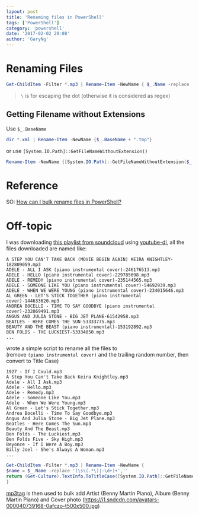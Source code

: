 ```yaml
---
layout: post
title: 'Renaming files in PowerShell'
tags: ['PowerShell']
category: 'powershell'
date: '2017-02-02 20:08'
author: 'GaryNg'
---
```


# Renaming Files
```powershell
Get-ChildItem -Filter *.mp3 | Rename-Item -NewName { $_.Name -replace '\.mp3','.tmp' }
```
> `\` is for escaping the dot (otherwise it is considered as regex)

## Getting Filename without Extensions
Use `$_.BaseName`  
```powershell
dir *.xml | Rename-Item -NewName {$_.BaseName + ".tmp"}
```

or use `[System.IO.Path]::GetFileNameWithoutExtension()`
```powershell
Rename-Item -NewName {[System.IO.Path]::GetFileNameWithoutExtension($_.fullname) + ".tmp"
```

# Reference
SO: [How can I bulk rename files in PowerShell?](http://stackoverflow.com/questions/13382638/how-can-i-bulk-rename-files-in-powershell)

# Off-topic
I was downloading [this playlist from soundcloud](https://soundcloud.com/pianoman_weddings/sets/piano-instrumental-all) using [youtube-dl](https://rg3.github.io/youtube-dl/), all the files downloaded are named like:
```
A STEP YOU CAN'T TAKE BACK (MOVIE BEGIN AGAIN) KEIRA KNIGHTLEY-182809059.mp3
ADELE - ALL I ASK (piano instrumental cover)-246176513.mp3
ADELE - HELLO (piano instrumental cover)-229785698.mp3
ADELE - REMEDY (piano instrumental cover)-235144565.mp3
ADELE - SOMEONE LIKE YOU (piano instrumental cover)-54692939.mp3
ADELE - WHEN WE WERE YOUNG (piano instrumental cover)-234015646.mp3
AL GREEN - LET'S STICK TOGETHER (piano instrumental cover)-144633620.mp3
ANDREA BOCELLI - TIME TO SAY GOODBYE (piano instrumental cover)-232869491.mp3
ANGUS AND JULIA STONE - BIG JET PLANE-61542958.mp3
BEATLES - HERE COMES THE SUN-53333775.mp3
BEAUTY AND THE BEAST (piano instrumental)-153192892.mp3
BEN FOLDS - THE LUCKIEST-53334850.mp3
...
```

wrote a simple script to rename all the files to  
(remove `(piano instrumental cover)` and the trailing random number, then convert to Title Case)
```
1927 - If I Could.mp3
A Step You Can't Take Back Keira Knightley.mp3
Adele - All I Ask.mp3
Adele - Hello.mp3
Adele - Remedy.mp3
Adele - Someone Like You.mp3
Adele - When We Were Young.mp3
Al Green - Let's Stick Together.mp3
Andrea Bocelli - Time To Say Goodbye.mp3
Angus And Julia Stone - Big Jet Plane.mp3
Beatles - Here Comes The Sun.mp3
Beauty And The Beast.mp3
Ben Folds - The Luckiest.mp3
Ben Folds Five - Sky High.mp3
Beyonce - If I Were A Boy.mp3
Billy Joel - She's Always A Woman.mp3
...
```

```powershell
Get-ChildItem -Filter *.mp3 | Rename-Item -NewName {
$name = $_.Name -replace '(\s\(.*\)|-\d+)+',''
return (Get-Culture).TextInfo.ToTitleCase([System.IO.Path]::GetFileNameWithoutExtension($name).ToLower()) + ".mp3"
}
```

[mp3tag](http://www.mp3tag.de/en/) is then used to bulk add Artist (Benny Martin Piano), Album (Benny Martin Piano) and Cover photo (https://i1.sndcdn.com/avatars-000040739168-0afczo-t500x500.jpg)
